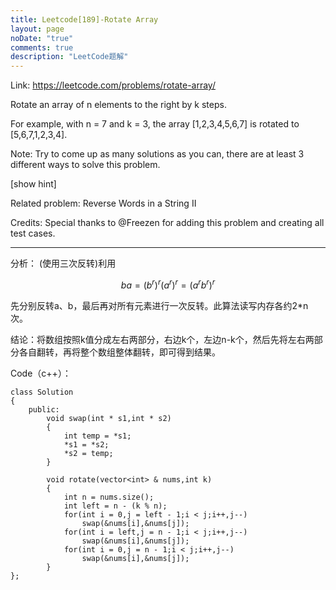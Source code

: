 ```yaml
---
title: Leetcode[189]-Rotate Array
layout: page
noDate: "true"
comments: true
description: "LeetCode题解" 
---
```

<article class="post post-type-normal" itemscope="" itemtype="http://schema.org/Article" style="opacity: 1; transform: translateY(0px);">

Link: https://leetcode.com/problems/rotate-array/

Rotate an array of n elements to the right by k steps.

For example, with n = 7 and k = 3, the array [1,2,3,4,5,6,7] is rotated to [5,6,7,1,2,3,4].

Note:
Try to come up as many solutions as you can, there are at least 3 different ways to solve this problem.

[show hint]

Related problem: Reverse Words in a String II

Credits:
Special thanks to @Freezen for adding this problem and creating all test cases.

-------
分析： (使用三次反转)利用

$$ba=(b^{r})^{r}(a^{r})^{r}=(a^{r}b^{r})^{r}$$

先分别反转a、b，最后再对所有元素进行一次反转。此算法读写内存各约2*n次。

结论：将数组按照k值分成左右两部分，右边k个，左边n-k个，然后先将左右两部分各自翻转，再将整个数组整体翻转，即可得到结果。

Code（c++）：

```
class Solution
{
	public:
		void swap(int * s1,int * s2)
		{
			int temp = *s1;
			*s1 = *s2;
			*s2 = temp;
		}

		void rotate(vector<int> & nums,int k)
		{
			int n = nums.size();
			int left = n - (k % n);
			for(int i = 0,j = left - 1;i < j;i++,j--)
				swap(&nums[i],&nums[j]);
			for(int i = left,j = n - 1;i < j;i++,j--)
				swap(&nums[i],&nums[j]);
			for(int i = 0,j = n - 1;i < j;i++,j--)
				swap(&nums[i],&nums[j]);
		}
};
```




</article>
